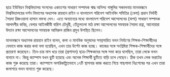 ছাত্র ইউনিয়ন বিশ্ববিদ্যালয় সংসদের একাংশের সাধারণ সম্পাদক ঋদ্ধ অনিন্দ্য গাঙ্গুলির সঞ্চালনায় মানববন্ধনে বিশ্ববিদ্যালয়ের দর্শন বিভাগের অধ্যাপক রায়হান রাইন ও বাংলাদেশ পরিবেশ আইনবিদ সমিতির (বেলা) প্রধান নির্বাহী সৈয়দা রিজওয়ানা হাসান বক্তব্য দেন। এতে অন্যান্যের মধ্যে বাংলাদেশ পরিবেশ আন্দোলনের (বাপা) সাধারণ সম্পাদক আলমগীর কবির, বেলার আইনজীবী বারিশ চৌধুরী, তেঁতুলতলা মাঠ রক্ষা আন্দোলনের সমন্বয়ক সৈয়দা রত্না, আনোয়ারা উদ্যান রক্ষা আন্দোলনের সমন্বয়ক আমিরুল রাজিব প্রমুখ উপস্থিত ছিলেন।

মানববন্ধনে অধ্যাপক রায়হান রাইন বলেন, কলা ও মানবিক অনুষদের সম্প্রসারিত ভবন নির্মাণের শিক্ষক-শিক্ষার্থীদের যেভাবে কাজ করার কথা বলা হয়েছিল, এখন তার উল্টো কাজ হচ্ছে। কাজের সঙ্গে সংশ্লিষ্টরা শিক্ষক-শিক্ষার্থীদের সঙ্গে প্রতারণা করেছেন। তিন-চার মাস ধরে তারা (প্রশাসন) ছাত্র-শিক্ষকদের সঙ্গে সভা করে বলেছিল, তারা লেকে ভবন বানাবে না। কিন্তু ক্যাম্পাস যখন ছুটি হয়েছে এবং অনেক শিক্ষার্থী ছুটিতে বাড়ি চলে গেছেন। ঠিক তখন লেক ভরাটের কাজ শুরু করেছে তারা। ক্যাম্পাসে অপরিকল্পিতভাবে ১৭টি স্থাপনার কাজ করতে গিয়ে গাছপালা নিঃশেষের পর এখন তারা জলাশয়ে ভবন বানাতে শুরু করেছে।
